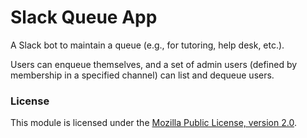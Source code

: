# Slack Queue App

A Slack bot to maintain a queue (e.g., for tutoring, help desk, etc.).

Users can enqueue themselves, and a set of admin users (defined by membership in
a specified channel) can list and dequeue users.

### License

This module is licensed under the [Mozilla Public License, version
2.0](https://www.mozilla.org/en-US/MPL/).
